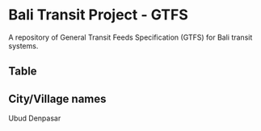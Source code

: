 # Bali Transit Project - GTFS

A repository of General Transit Feeds Specification (GTFS) for Bali transit systems.

## Table

City/Village names
---------
Ubud
Denpasar